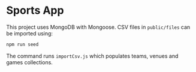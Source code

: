 # Sports App

This project uses MongoDB with Mongoose. CSV files in `public/files` can be imported using:

```bash
npm run seed
```

The command runs `importCsv.js` which populates teams, venues and games collections.
